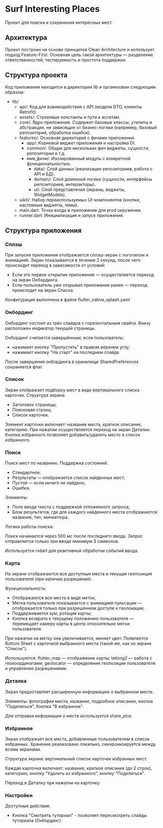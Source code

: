 # Surf Interesting Places

Проект для поиска и сохранения интересных мест.

## Архитектура

Проект построен на основе принципов Clean Architecture и использует подход Feature-First. Основная цель такой архитектуры — разделение ответственностей, тестируемость и простота поддержки.

## Структура проекта

Код приложения находится в директории lib и организован следующим образом:

- lib/
    - api/: Код для взаимодействия с API (модели DTO, клиенты Retrofit).
    - assets/: Строковые константы и пути к ассетам.
    - core/: Ядро приложения. Содержит базовые классы, утилиты и абстракции, не зависящие от бизнес-логики (например, базовый репозиторий, обработка ошибок).
    - features/: Основная директория с фичами приложения.
      - app/: Корневой виджет приложения и настройка DI.
      - common/: Общие для нескольких фич виджеты, сущности, репозитории и т.д.
      - имя_фичи/: Изолированный модуль с конкретной функциональностью.
          - data/: Слой данных (реализации репозиториев, работа с API и БД).
          - domain/: Слой доменной логики (сущности, интерфейсы репозиториев, интеракторы).
          - ui/: Слой представления (экраны, виджеты, WidgetModels).
    - uikit/: Набор переиспользуемых UI-компонентов (кнопки, кастомные виджеты, темы).
    - main.dart: Точка входа в приложение для prod окружения.
    - runner.dart: Инициализация и запуск приложения.

## Структура приложения

### Сплэш

При запуске приложения отображается сплэш-экран с логотипом и анимацией. Экран показывается в течение 2 секунд, после чего происходит переход в зависимости от условий:
- Если это первое открытие приложения — осуществляется переход на экран Онбординга.
- Если пользователь уже открывал приложение ранее — переход происходит на экран Списка.

Конфигурация выполнена в файле flutter_native_splash.yaml

### Онбординг

Онбординг состоит из трёх слайдов с горизонтальным свайпа. Внизу расположен индикатор текущей страницы.

Онбординг считается завершённым, если пользователь:
- нажимает кнопку "Пропустить" в правом верхнем углу;
- нажимает кнопку "На старт" на последнем слайде.

После завершения онбординга в хранилище SharedPreferences сохраняется флаг.

### Список

Экран отображает подборку мест в виде вертикального списка карточек.
Структура экрана:
- Заголовок страницы;
- Поисковая строка;
- Список карточек.

Элемент карточки включает: название места, краткое описание, категорию. При нажатии осуществляется переход на экран Деталки.
Кнопка избранного позволяет добавить/удалить место в список избранного.

### Поиск

Поиск мест по названию. 
Поддержка состояний:
- Стандартное;
- Результаты — отображается список найденных мест;
- Пустой — если ничего не найдено;
- Ошибка.

Элементы:
- Поле ввода текста с поддержкой отложенного запроса;
- Блок результатов, где для каждого найденного места отображаются: название, тип, миниатюра.

Логика работы поиска:

Поиск начинается через 500 мс после последнего ввода. Запрос отправляется только при вводе минимум 3 символов.

Используется rxdart для реактивной обработки событий ввода.

### Карта

На экране отображаются все доступные места и текущая геопозиция пользователя (при наличии разрешения).

Функциональность:
- Отображаются все места в виде меток;
- Метка пользователя показывается с анимацией пульсации — отображается только при разрешённом доступе к геолокации;
- Поддерживается зум, ротация карты;
- Кнопка возврата к текущему положению пользователя — перемещает камеру карты в центр относительно метки пользователя.

При нажатии на метку она увеличивается, меняет цвет. Появляется Bottom Sheet с карточкой выбранного места (такой же, как на экране "Список").

Используются:
flutter_map — отображение карты;
latlong2 — работа с геокоординатами;
geolocator — определение геопозиции пользователя и управление разрешениями.

### Деталка

Экран предоставляет расширенную информацию о выбранном месте.

Элементы: фотографии места, название, подробное описание, кнопка "Поделиться", Кнопка "В избранное".

Для отправки информации о месте используется share_plus

### Избранное

Экран отображает все места, добавленные пользователем в список избранных. 
Хранение реализовано локально, синхронизируется между всеми экранами.

Структура экрана: вертикальный список карточек избранных мест.

Каждая карточка включает: название, краткое описание (до 2 строк), категорию, кнопку "Удалить из избранного", кнопку "Поделиться".

Переход в Деталку при нажатии на карточку.

### Настройки

Доступные действия:
- Кнопка "Смотреть туториал" - позволяет пересмотреть слайды туториала (Онбординг)
